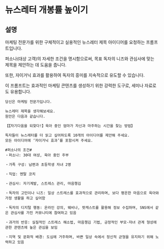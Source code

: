 # 뉴스레터 개봉률 높이기

## 설명
마케팅 전문가를 위한 구체적이고 실용적인 뉴스레터 제목 아이디어를 요청하는 프롬프트입니다.

퍼소나(대상 고객)의 자세한 조건을 명시함으로써, 목표 독자의 니즈와 관심사에 맞는 제목을 제안하는 데 도움을 줍니다. 

또한, 자이거닉 효과를 활용하여 독자의 흥미를 지속적으로 유도할 수 있습니다. 

이 프롬프트는 효과적인 마케팅 콘텐츠를 생성하기 위한 강력한 도구로, 세미나 자료로도 유용합니다.

```plaintext
당신은 마케팅 전문가입니다.

뉴스레터 제목을 생각해보세요.
원안은 다음과 같습니다.

【【자기다움을 되찾다!】육아 중인 엄마가 자신과 마주하는 시간을 찾는 방법】

독자들이 뉴스레터를 더 읽고 싶어하도록 10개의 아이디어를 제안해 주세요.
모든 아이디어에 ‘자이거닉 효과’를 포함시켜 주세요.

#퍼소나의 조건#
・퍼소나: 30대 여성, 육아 중인 주부

・가족 구성: 남편과 초등학생 자녀 2명

・직업: 멘탈 코치

・관심사: 자기계발, 스트레스 관리, 마음챙김

・독자의 고민이나 니즈: 일상 스트레스를 효과적으로 관리하며, 보다 평온한 마음으로 육아와 가정 생활을 하고 싶어함

・독자의 디지털 행동: 온라인 강의, 웨비나, 팟캐스트를 활용해 정보 수집하며, SNS에서 같은 관심사를 가진 커뮤니티에 참여하고 있음

・과거의 반응: 실질적인 스트레스 해소법, 마음챙김 기법, 긍정적인 부모-자녀 관계 형성에 관한 콘텐츠에 높은 관심을 보임

・지역 및 문화적 배경: 도심에 거주하며, 바쁜 일상 속에서 정신적 균형을 유지하기 위해 노력하고 있음
```